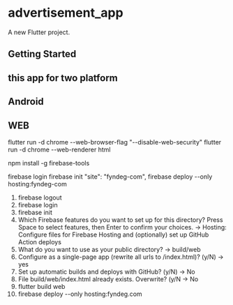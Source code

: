 # advertisement_app

A new Flutter project.

## Getting Started

## this app for two platform
## Android
## WEB


flutter run -d chrome --web-browser-flag "--disable-web-security"
flutter run -d chrome --web-renderer html

npm install -g firebase-tools

firebase login
firebase init
"site": "fyndeg-com",
firebase deploy --only hosting:fyndeg-com


1) firebase logout
2) firebase login
3) firebase init
4) Which Firebase features do you want to set up for this directory? Press Space to select features, then Enter to confirm your choices.
   -> Hosting: Configure files for Firebase Hosting and (optionally) set up GitHub Action deploys
5) What do you want to use as your public directory?
   -> build/web
6) Configure as a single-page app (rewrite all urls to /index.html)? (y/N)
   -> yes
7) Set up automatic builds and deploys with GitHub? (y/N) 
   -> No
8) File build/web/index.html already exists. Overwrite? (y/N
    -> No
9) flutter build web
10) firebase deploy --only hosting:fyndeg.com